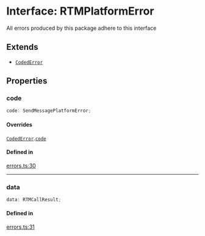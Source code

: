 # Interface: RTMPlatformError

All errors produced by this package adhere to this interface

## Extends

- [`CodedError`](Interface.CodedError.md)

## Properties

### code

```ts
code: SendMessagePlatformError;
```

#### Overrides

[`CodedError`](Interface.CodedError.md).[`code`](Interface.CodedError.md#code)

#### Defined in

[errors.ts:30](https://github.com/slackapi/node-slack-sdk/blob/main/packages/rtm-api/src/errors.ts#L30)

***

### data

```ts
data: RTMCallResult;
```

#### Defined in

[errors.ts:31](https://github.com/slackapi/node-slack-sdk/blob/main/packages/rtm-api/src/errors.ts#L31)
